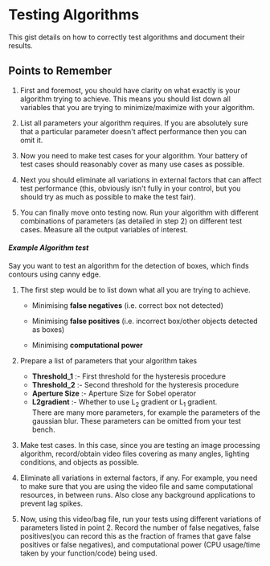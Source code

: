 # Testing Algorithms

This gist details on how to correctly test algorithms and document their results. 

## Points to Remember

1) First and foremost, you should have clarity on what exactly is your algorithm trying to achieve. This means you should list down all variables that you are trying to minimize/maximize with your algorithm.  

2) List all parameters your algorithm requires. If you are absolutely sure that a particular parameter doesn't affect performance then you can omit it. 

3) Now you need to make test cases for your algorithm. Your battery of test cases should reasonably cover as many use cases as possible.

4) Next you should eliminate all variations in external factors that can affect test performance (this, obviously isn't fully in your control, but you should try as much as possible to make the test fair).

5) You can finally move onto testing now. Run your algorithm with different combinations of parameters (as detailed in step 2) on different test cases. Measure all the output variables of interest. 


#### _Example Algorithm test_
Say you want to test an algorithm for the detection of boxes, which finds contours using canny edge.

1) The first step would be to list down what all you are trying to achieve.
    - Minimising __false negatives__ (i.e. correct box not detected)
    
    - Minimising __false positives__ (i.e. incorrect box/other objects detected as boxes)

    - Minimising __computational power__

2) Prepare a list of parameters that your algorithm takes
    - __Threshold_1__ :- First threshold for the hysteresis procedure
    - __Threshold_2__ :- Second threshold for the hysteresis procedure
    - __Aperture Size__ :- Aperture Size for Sobel operator
    - __L2gradient__ :- Whether to use L<sub>2</sub> gradient or L<sub>1</sub> gradient.  
    There are many more parameters, for example the parameters of the gaussian blur. These parameters can be omitted from your test bench.

3) Make test cases. In this case, since you are testing an image processing algorithm, record/obtain video files covering as many angles, lighting conditions, and objects as possible.

4) Eliminate all variations in external factors, if any. For example, you need to make sure that you are using the video file and same computational resources, in between runs. Also close any background applications to prevent lag spikes. 

5) Now, using this video/bag file, run your tests using different variations of parameters listed in point 2. Record the number of false negatives, false positives(you can record this as the fraction of frames that gave false positives or false negatives), and computational power (CPU usage/time taken by your function/code) being used.

